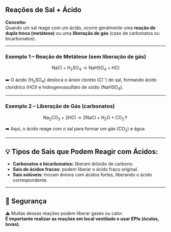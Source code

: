 ## **Reações de Sal + Ácido**

**Conceito:**  
Quando um sal reage com um ácido, ocorre geralmente uma **reação de dupla troca (metátese)** ou uma **liberação de gás** (caso de carbonatos ou bicarbonatos).

---

### **Exemplo 1 – Reação de Metátese (sem liberação de gás)**

$$
\mathrm{NaCl} + \mathrm{H}_2\mathrm{SO}_4 \rightarrow \mathrm{NaHSO}_4 + \mathrm{HCl}
$$

➡️ O ácido ($\mathrm{H}_2\mathrm{SO}_4$) desloca o ânion cloreto ($\mathrm{Cl^-}$) do sal, formando ácido clorídrico ($\mathrm{HCl}$) e hidrogenossulfato de sódio ($\mathrm{NaHSO}_4$).

---

### **Exemplo 2 – Liberação de Gás (carbonatos)**

$$
\mathrm{Na}_2\mathrm{CO}_3 + 2\mathrm{HCl} \rightarrow 2\mathrm{NaCl} + \mathrm{H}_2\mathrm{O} + \mathrm{CO}_2 \uparrow
$$

➡️ Aqui, o ácido reage com o sal para formar um gás ($\mathrm{CO}_2$) e água.

---

## 💡 **Tipos de Sais que Podem Reagir com Ácidos:**

- **Carbonatos e bicarbonatos:** liberam dióxido de carbono.
- **Sais de ácidos fracos:** podem liberar o ácido fraco original.
- **Sais solúveis:** trocam ânions com ácidos fortes, liberando o ácido correspondente.

---

## 🧪 **Segurança**

⚠️ Muitas dessas reações podem liberar gases ou calor.  
**É importante realizar as reações em local ventilado e usar EPIs (óculos, luvas).**
